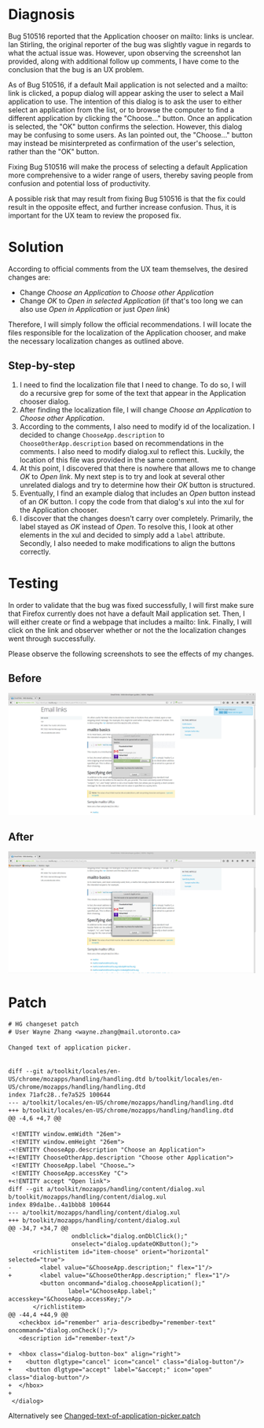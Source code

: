 # Diagnosis #

Bug 510516 reported that the Application chooser on mailto: links is unclear. Ian Stirling, the original reporter of the bug was slightly vague in regards to what the actual issue was. However, upon observing the screenshot Ian provided, along with additional follow up comments, I have come to the conclusion that the bug is an UX problem.

As of Bug 510516, if a default Mail application is not selected and a mailto: link is clicked, a popup dialog will appear asking the user to select a Mail application to use. The intention of this dialog is to ask the user to either select an application from the list, or to browse the computer to find a different application by clicking the "Choose..." button. Once an application is selected, the "OK" button confirms the selection. However, this dialog may be confusing to some users. As Ian pointed out, the "Choose..." button may instead be misinterpreted as confirmation of the user's selection, rather than the "OK" button.

Fixing Bug 510516 will make the process of selecting a default Application more comprehensive to a wider range of users, thereby saving people from confusion and potential loss of productivity. 

A possible risk that may result from fixing Bug 510516 is that the fix could result in the opposite effect, and further increase confusion. Thus, it is important for the UX team to review the proposed fix.

# Solution #

According to official comments from the UX team themselves, the desired changes are:

* Change *Choose an Application* to *Choose other Application*
* Change *OK* to *Open in selected Application* (if that's too long we can also use *Open in Application* or just *Open link*)

Therefore, I will simply follow the official recommendations. I will locate the files responsible for the localization of the Application chooser, and make the necessary localization changes as outlined above.

## Step-by-step ##

1. I need to find the localization file that I need to change. To do so, I will do a recursive grep for some of the text that appear in the Application chooser dialog.
2. After finding the localization file, I will change *Choose an Application* to *Choose other Application*.
3. According to the comments, I also need to modify id of the localization. I decided to change `ChooseApp.description` to `ChooseOtherApp.description` based on recommendations in the comments. I also need to modify dialog.xul to reflect this. Luckily, the location of this file was provided in the same comment.
4. At this point, I discovered that there is nowhere that allows me to change *OK* to *Open link*. My next step is to try and look at several other unrelated dialogs and try to determine how their *OK* button is structured.
5. Eventually, I find an example dialog that includes an *Open* button instead of an *OK* button. I copy the code from that dialog's xul into the xul for the Application chooser.
6. I discover that the changes doesn't carry over completely. Primarily, the label stayed as *OK* instead of *Open*. To resolve this, I look at other elements in the xul and decided to simply add a `label` attribute. Secondly, I also needed to make modifications to align the buttons correctly.

# Testing #

In order to validate that the bug was fixed successfully, I will first make sure that Firefox currently does not have a default Mail application set. Then, I will either create or find a webpage that includes a mailto: link. Finally, I will click on the link and observer whether or not the the localization changes went through successfully.

Please observe the following screenshots to see the effects of my changes.

## Before ##

![Before](/before.jpg?raw=true)

## After ##

![Before](/after.jpg?raw=true)

# Patch #

	# HG changeset patch
	# User Wayne Zhang <wayne.zhang@mail.utoronto.ca>

	Changed text of application picker.


	diff --git a/toolkit/locales/en-US/chrome/mozapps/handling/handling.dtd b/toolkit/locales/en-US/chrome/mozapps/handling/handling.dtd
	index 71afc28..fe7a525 100644
	--- a/toolkit/locales/en-US/chrome/mozapps/handling/handling.dtd
	+++ b/toolkit/locales/en-US/chrome/mozapps/handling/handling.dtd
	@@ -4,6 +4,7 @@
	 
	 <!ENTITY window.emWidth "26em">
	 <!ENTITY window.emHeight "26em">
	-<!ENTITY ChooseApp.description "Choose an Application">
	+<!ENTITY ChooseOtherApp.description "Choose other Application">
	 <!ENTITY ChooseApp.label "Choose…">
	 <!ENTITY ChooseApp.accessKey "C">
	+<!ENTITY accept "Open link">
	diff --git a/toolkit/mozapps/handling/content/dialog.xul b/toolkit/mozapps/handling/content/dialog.xul
	index 89da1be..4a1bbb8 100644
	--- a/toolkit/mozapps/handling/content/dialog.xul
	+++ b/toolkit/mozapps/handling/content/dialog.xul
	@@ -34,7 +34,7 @@
	                  ondblclick="dialog.onDblClick();"
	                  onselect="dialog.updateOKButton();">
	       <richlistitem id="item-choose" orient="horizontal" selected="true">
	-        <label value="&ChooseApp.description;" flex="1"/>
	+        <label value="&ChooseOtherApp.description;" flex="1"/>
	         <button oncommand="dialog.chooseApplication();"
	                 label="&ChooseApp.label;" accesskey="&ChooseApp.accessKey;"/>
	       </richlistitem>
	@@ -44,4 +44,9 @@
	   <checkbox id="remember" aria-describedby="remember-text" oncommand="dialog.onCheck();"/>
	   <description id="remember-text"/>
	 
	+  <hbox class="dialog-button-box" align="right">
	+    <button dlgtype="cancel" icon="cancel" class="dialog-button"/>
	+    <button dlgtype="accept" label="&accept;" icon="open" class="dialog-button"/>
	+  </hbox>
	+
	 </dialog>

Alternatively see [Changed-text-of-application-picker.patch](/Changed-text-of-application-picker.patch?raw=true)